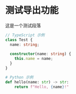 # 测试导出功能

这是一个测试段落

```typescript
// TypeScript 示例
class Test {
  name: string;
  
  constructor(name: string) {
    this.name = name;
  }
}
```

```python
# Python 示例
def hello(name: str) -> str:
    return f"Hello, {name}!"
```
